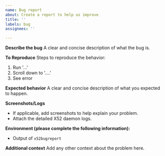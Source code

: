 ```yaml
---
name: Bug report
about: Create a report to help us improve
title: ''
labels: bug
assignees: ''

---
```


**Describe the bug**
A clear and concise description of what the bug is.

**To Reproduce**
Steps to reproduce the behavior:
1. Run '...'
2. Scroll down to '....'
3. See error

**Expected behavior**
A clear and concise description of what you expected to happen.

**Screenshots/Logs**
* If applicable, add screenshots to help explain your problem.
* Attach the detailed X52 daemon logs.

**Environment (please complete the following information):**
 - Output of `x52bugreport`

**Additional context**
Add any other context about the problem here.
